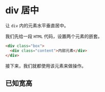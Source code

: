 # div 居中

让 `div` 内的元素水平垂直居中。

我们先给一段 `HTML` 代码，设置两个元素的嵌套。

```html
<div class="box">
  <div class="content">内部元素</div>
</div>
```

接下来，我们就都使用该元素来做操作。

## 已知宽高
